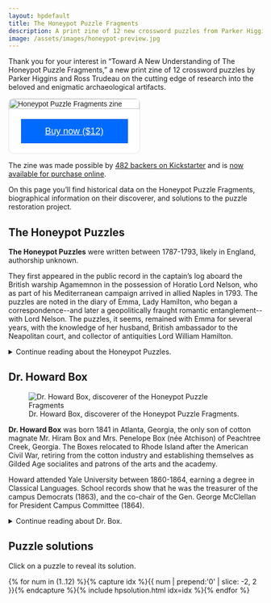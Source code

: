 ```yaml
---
layout: hpdefault
title: The Honeypot Puzzle Fragments
description: A print zine of 12 new crossword puzzles from Parker Higgins and Ross Trudeau.
image: /assets/images/honeypot-preview.jpg
---
```


Thank you for your interest in “Toward A New Understanding of The Honeypot Puzzle Fragments,” a new print zine of 12 crossword puzzles by Parker Higgins and Ross Trudeau on the cutting edge of research into the beloved and enigmatic archaeological artifacts.

<div class="img-block-right" style="
  overflow: auto;
  display: flex;
  flex-direction: column;
  justify-content: flex-end;
  align-items: center;
  width: 259px;
  background: #FFFFFF;
  border: 1px solid rgba(0, 0, 0, 0.1);
  box-shadow: -2px 10px 5px rgba(0, 0, 0, 0);
  border-radius: 10px;
  font-family: SQ Market, SQ Market, Helvetica, Arial, sans-serif;
  ">
  <img src="https://items-images-production.s3.us-west-2.amazonaws.com/files/630b76d459f8ef43ef80c3c2cacec6830f02f139/original.png" alt="Honeypot Puzzle Fragments zine" onerror="this.style.display='none'" style="width: 100%;">
  <div style="padding: 20px;">
  <a target="_blank" href="https://square.link/u/3EoHZtta?src=embed" style="
    display: inline-block;
    font-size: 18px;
    line-height: 48px;
    height: 48px;
    color: #ffffff;
    min-width: 212px;
    background-color: #006aff;
    text-align: center;
    box-shadow: 0 0 0 1px rgba(0,0,0,.1) inset;
    border-radius: 0px;
  ">Buy now ($12)</a>
  </div>
</div>

<!--<figure class="img-block-right"><a href="https://www.kickstarter.com/projects/887675031/the-honeypot-puzzle-fragments"><img alt="Cover of 'The Honeypot Puzzle Fragments: Toward a New Understanding'" src="{{ '/assets/images/cover-for-screen.png' | relative_url }}"><figcaption>Back us on Kickstarter!</figcaption></a></figure>-->

The zine was made possible by <a href="https://www.kickstarter.com/projects/887675031/the-honeypot-puzzle-fragments/">482 backers on Kickstarter</a> and is <a href="https://square.link/u/3EoHZtta">now available for purchase online</a>.

On this page you’ll find historical data on the Honeypot Puzzle Fragments, biographical information on their discoverer, and solutions to the puzzle restoration project.

## The Honeypot Puzzles

**The Honeypot Puzzles** were written between 1787-1793, likely in England, authorship unknown.
 
They first appeared in the public record in the captain’s log aboard the British warship Agamemnon in the possession of Horatio Lord Nelson, who as part of his Mediterranean campaign arrived in allied Naples in 1793. The puzzles are noted in the diary of Emma, Lady Hamilton, who began a correspondence--and later a geopolitically fraught romantic entanglement--with Lord Nelson. The puzzles, it seems, remained with Emma for several years, with the knowledge of her husband, British ambassador to the Neapolitan court, and collector of antiquities Lord William Hamilton.

<details>
  <summary>Continue reading about the Honeypot Puzzles.</summary>

<p>Years later, in 1798, the newly-promoted Admiral Nelson was charged with the destruction of the French armada, which he pursued as far as the coast of Alexandria, emerging victorious in the decisive Battle of the Nile. He returned to the friendly port of Naples to a hero’s welcome by the Neapolitan court, Lord and Lady Hamilton among them. It is theorized, based on the existence of near-redundant recovered copies that differed only in puzzle placement on the parchment, that the devoted Lady Emma had prepared certain of the puzzles with formatting that would allow the Admiral—having famously lost most of his right arm at the Battle of Santa Cruz de Tenerife in 1797—to continue solving the puzzles with his left hand upon his return.</p>
 
<p>It was during the subsequent evacuation of the Neapolitan royal family—following their retreat from Rome in the face of French resistance—that the puzzles appear to have been variously damaged. Contemporaneous correspondences suggest that the puzzles had been stored for transportation in one of Lord Hamilton’s famous Greek vases, excavated from the ruins of Pompeii and added to his personal collection of antiquities. However, in the confusion of the hasty evacuation to Lord Nelson’s fleet at anchor in the port, several vases appear to have been diverted and lost, including the vase or vases that contained the puzzles’ original clues. How the vase containing the Puzzles themselves, which vase is distinctive for its beekeeper and honey bees motif, made its way back to the slopes of Mount Vesuvius—buried in the field where the archeologist Dr. Howard Box  subsequently unearthed it in 1891—remains a matter of speculation. Not in dispute is Dr. Box’s infamously unlettered description of the vase, which description stuck, so to speak, and is the basis of the name by which we now know its contents: the Honeypot Puzzle Fragments.</p>
 
<p>While we do have Dr. Box to thank for the recovery of the puzzles themselves, much of what’s known about the puzzles’ origins is credited to twentieth century scholarship, which disproved many of his contemporaneous conclusions, including his demonstrably false assertion that Thomas Paine—an answer word in one of the better-preserved examples—was in fact the puzzles’ author.</p>
 
<p>That the puzzles when they were recovered were so fragmented—with entire chunks missing—was a key reason that the relationship between 7 key interior letters and the perimeter answer slots wasn’t discovered until recent computer analysis by Parker Higgins and Ross Trudeau.</p></details>

## Dr. Howard Box

<figure class="img-block-right"><img alt="Dr. Howard Box, discoverer of the Honeypot Puzzle Fragments" src="{{ '/assets/images/dr-howard-box.png' | relative_url}}"><figcaption>Dr. Howard Box, discoverer of the Honeypot Puzzle Fragments.</figcaption></figure>

**Dr. Howard Box** was born 1841 in Atlanta, Georgia, the only son of cotton magnate Mr. Hiram Box and Mrs. Penelope Box (née Atchison) of Peachtree Creek, Georgia. The Boxes relocated to Rhode Island after the American Civil War, retiring from the cotton industry and establishing themselves as Gilded Age socialites and patrons of the arts and the academy.

Howard attended Yale University between 1860-1864, earning a degree in Classical Languages. School records show that he was the treasurer of the campus Democrats (1863), and the co-chair of the Gen. George McClellan for President Campus Committee (1864).

<details>
<summary>Continue reading about Dr. Box.</summary>

<p>Inspired by the discovery of ancient Knossos by amateur archaeologist Minos Kalokairinos in 1877, Howard moved to London and launched a series of dubious expeditions in Italy, Greece, Asia Minor, and North Africa, making no major discoveries and losing his right foot to an infection while in Fes.</p>

<p>In 1891, Dr. Box mistranslated Vulgar Latin graffiti during a visit to the archaeological site of Pompeii and began a large-scale dig—funded by his parents—at a previously unexamined site in a field below Mount Vesuvius. His team unearthed Grecian urns buried just a few decades prior by agents of Lord William Hamilton, the British ambassador to Naples. Later research by Dr. Box’s assistants revealed that they were likely hidden there in an attempt to hide his collection of antiquities in the midst of a hurried evacuation of the Neapolitan court in the face of Napoleon’s advancing armies.</p>

<p>On the slopes of Mount Vesuvius, Dr. Box misidentified the Grecian urns as Roman, and dismissed their cultural significance. A research assistant’s diary quotes Dr. Box as dismissing the bee-and-beekeeper motif vase eventually found to contain proto-crossword fragments as “a trifling honeypot.” This line, perhaps apocryphal, is the origin of the puzzles’ common name, The Honeypot Puzzle Fragments.</p>

<p>In the years after this discovering, Dr. Box gained some international notoriety after his research assistants published a paper discussing the puzzles in his name. Their paper correctly traced the puzzles’ ownership back through the hands of none other than the famous British admiral Horatio Lord Nelson.</p>

<p>Eventually Dr. Box’s reputation suffered beyond repair on the heels of several dubious academic overreaches, including a demonstrably false assertion that Thomas Paine, whose name appears in one of the puzzles, was in fact the author of the puzzles.</p> 

<p>Dr Box died in 1911 at the family estate in Rhode Island, survived by neither spouse nor child.</p></details>

## Puzzle solutions

Click on a puzzle to reveal its solution.

<script type="text/javascript">
function swapImage(idx) {
  let ImgId = 'puz' + idx;
  let ImgSrc = document.getElementById(ImgId).src;
  if (ImgSrc.endsWith('puzzle' + idx + '.png'))
    { 
      document.getElementById(ImgId).src = ImgSrc.replace('puzzle', 'solution');
    } 
    else if (ImgSrc.endsWith('solution' + idx + '.png'))
    {
      document.getElementById(ImgId).src = ImgSrc.replace('solution', 'puzzle'); 
    }
}
</script>

<div id="solutions">
{% for num in (1..12) %}{% capture idx %}{{ num | prepend:'0' | slice: -2, 2 }}{% endcapture %}{% include hpsolution.html idx=idx %}{% endfor %}</div>
